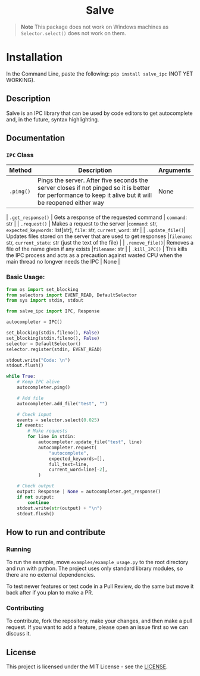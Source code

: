 <h1 align="center">Salve</h1>

> **Note**
> This package does not work on Windows machines as `Selector.select()` does not work on them.

# Installation

In the Command Line, paste the following: `pip install salve_ipc` (NOT YET WORKING).

## Description

Salve is an IPC library that can be used by code editors to get autocomplete and, in the future, syntax highlighting.

## Documentation

### `IPC` Class

| Method    | Description                                                                                                                                              | Arguments |
| --------- | -------------------------------------------------------------------------------------------------------------------------------------------------------- | --------- |
| `.ping()` | Pings the server. After five seconds the server closes if not pinged so it is better for performance to keep it alive but it will be reopened either way | None      |

| `.get_response()` | Gets a response of the requested command | `command`: str |
| `.request()` | Makes a request to the server |`command`: str, `expected_keywords`: list[str], `file`: str, `current_word`: str |
| `.update_file()`| Updates files stored on the server that are used to get responses |`filename`: str, `current_state`: str (just the text of the file) |
| `.remove_file()`| Removes a file of the name given if any exists |`filename`: str |
| `.kill_IPC()` | This kills the IPC process and acts as a precaution against wasted CPU when the main thread no longver needs the IPC | None |

### Basic Usage:

```python
from os import set_blocking
from selectors import EVENT_READ, DefaultSelector
from sys import stdin, stdout

from salve_ipc import IPC, Response

autocompleter = IPC()

set_blocking(stdin.fileno(), False)
set_blocking(stdin.fileno(), False)
selector = DefaultSelector()
selector.register(stdin, EVENT_READ)

stdout.write("Code: \n")
stdout.flush()

while True:
    # Keep IPC alive
    autocompleter.ping()

    # Add file
    autocompleter.add_file("test", "")

    # Check input
    events = selector.select(0.025)
    if events:
        # Make requests
        for line in stdin:
            autocompleter.update_file("test", line)
            autocompleter.request(
                "autocomplete",
                expected_keywords=[],
                full_text=line,
                current_word=line[-2],
            )

    # Check output
    output: Response | None = autocompleter.get_response()
    if not output:
        continue
    stdout.write(str(output) + "\n")
    stdout.flush()
```

## How to run and contribute

### Running

To run the example, move `examples/example_usage.py` to the root directory and run with python. The project uses only standard library modules, so there are no external dependencies.

To test newer features or test code in a Pull Review, do the same but move it back after if you plan to make a PR.

### Contributing

To contribute, fork the repository, make your changes, and then make a pull request. If you want to add a feature, please open an issue first so we can discuss it.

## License

This project is licensed under the MIT License - see the [LICENSE](./LISCENSE).
